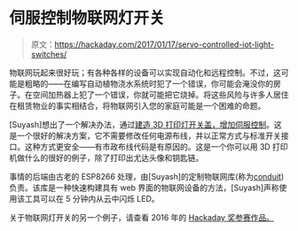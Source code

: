 # 伺服控制物联网灯开关

> 原文：<https://hackaday.com/2017/01/17/servo-controlled-iot-light-switches/>

物联网玩起来很好玩；有各种各样的设备可以实现自动化和远程控制。不过，这可能是粗略的——在编写自动植物浇水系统时犯了一个错误，你可能会淹没你的房子。在空间加热器上犯了一个错误，你就可能把它烧掉。将这些风险与许多人居住在租赁物业的事实相结合，将物联网引入您的家庭可能是一个困难的命题。

[Suyash]想出了一个解决办法，通过[建造 3D 打印灯开关盖，增加伺服控制](https://github.com/suyashkumar/smart-lights)。这是一个很好的解决方案，它不需要修改任何电源布线，并以正常方式与标准开关接口。这种方式更安全——有市政布线代码是有原因的。这是一个你可以用 3D 打印机做什么的很好的例子，除了打印出尤达头像和钥匙链。

事情的后端由古老的 ESP8266 处理，由[Suyash]的定制物联网库(称为[conduit](https://github.com/suyashkumar/conduit))负责。该库是一种快速构建具有 web 界面的物联网设备的方法，[Suyash]声称使用该工具可以在 5 分钟内从云中闪烁 LED。

关于物联网灯开关的另一个例子，请查看 2016 年的 [Hackaday 奖参赛作品。](http://hackaday.com/2016/09/24/hackaday-prize-entry-theia-iot-light-switch/)